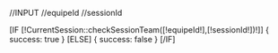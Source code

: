 //INPUT
        //equipeId
        //sessionId

[IF [!CurrentSession::checkSessionTeam([!equipeId!],[!sessionId!])!]]
    {
        success: true
    }
[ELSE]
    {
        success: false
    }
[/IF]
